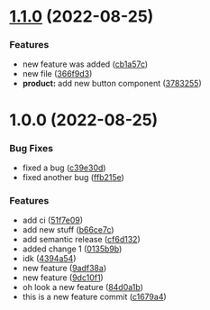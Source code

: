 # [1.1.0](https://github.com/MattyMags/semantic-release-sandbox/compare/v1.0.0...v1.1.0) (2022-08-25)


### Features

* new feature was added ([cb1a57c](https://github.com/MattyMags/semantic-release-sandbox/commit/cb1a57c4dbec9f3ac50cba79fb7cc7fbd6eac99c))
* new file ([366f9d3](https://github.com/MattyMags/semantic-release-sandbox/commit/366f9d38dfec29159569b906859d61ff509e5db0))
* **product:** add new button component ([3783255](https://github.com/MattyMags/semantic-release-sandbox/commit/37832557d53d3ce651261639139c9cace274c320))

# 1.0.0 (2022-08-25)


### Bug Fixes

* fixed a bug ([c39e30d](https://github.com/MattyMags/semantic-release-sandbox/commit/c39e30d6fc81127b56bf3f2d95ba26d464044716))
* fixed another bug ([ffb215e](https://github.com/MattyMags/semantic-release-sandbox/commit/ffb215e565e854d4e802c9b789fee9b5d421d080))


### Features

* add ci ([51f7e09](https://github.com/MattyMags/semantic-release-sandbox/commit/51f7e0913e31cb832c262259a5cc5edd1c628a76))
* add new stuff ([b66ce7c](https://github.com/MattyMags/semantic-release-sandbox/commit/b66ce7ceb96e058816466badac81bff619dc182a))
* add semantic release ([cf6d132](https://github.com/MattyMags/semantic-release-sandbox/commit/cf6d132f9562bd61c621c24b74d97519125a9185))
* added change 1 ([0135b9b](https://github.com/MattyMags/semantic-release-sandbox/commit/0135b9b627cbd7b3df7d25948179125d089edac7))
* idk ([4394a54](https://github.com/MattyMags/semantic-release-sandbox/commit/4394a540791a3f7561e710972960050f4ad55f48))
* new feature ([9adf38a](https://github.com/MattyMags/semantic-release-sandbox/commit/9adf38a1272217a18858e31c4cdb0f1b7b5d8be8))
* new feature ([9dc10f1](https://github.com/MattyMags/semantic-release-sandbox/commit/9dc10f19eb96dff525f85fa8748d60e45cac76d4))
* oh look a new feature ([84d0a1b](https://github.com/MattyMags/semantic-release-sandbox/commit/84d0a1b22458098e06624dd033e4c268c933a9d5))
* this is a new feature commit ([c1679a4](https://github.com/MattyMags/semantic-release-sandbox/commit/c1679a48dbf28de5c8de7c71e758651209e0dcac))
